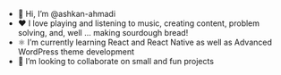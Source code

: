 - 👋 Hi, I’m @ashkan-ahmadi
- ❤️ I love playing and listening to music, creating content, problem solving, and, well ... making sourdough bread!
- ⚛️ I’m currently learning React and React Native as well as Advanced WordPress theme development
- 🤝 I’m looking to collaborate on small and fun projects

<!---
ashkan-ahmadi/ashkan-ahmadi is a ✨ special ✨ repository because its `README.md` (this file) appears on your GitHub profile.
You can click the Preview link to take a look at your changes.
--->
